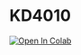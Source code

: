 # KD4010
 
<a href="https://colab.research.google.com/github/Richardjmorton/KD4010/blob/master/tutorials/Tutorial%201.ipynb">
  <img src="https://colab.research.google.com/assets/colab-badge.svg" alt="Open In Colab"/>
</a>

